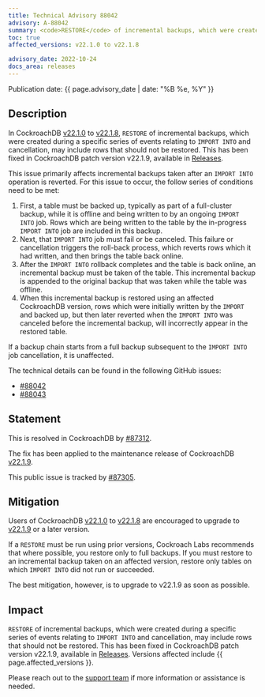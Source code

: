 ```yaml
---
title: Technical Advisory 88042
advisory: A-88042
summary: <code>RESTORE</code> of incremental backups, which were created during a specific series of events relating to <code>IMPORT INTO</code> and cancellation, may include rows that should not be restored.
toc: true
affected_versions: v22.1.0 to v22.1.8

advisory_date: 2022-10-24
docs_area: releases
---
```


Publication date: {{ page.advisory_date | date: "%B %e, %Y" }}

## Description

In CockroachDB [v22.1.0](../releases/v22.1.html#v22-1-0) to [v22.1.8](../releases/v22.1.html#v22-1-8), `RESTORE` of incremental backups, which were created during a specific series of events relating to `IMPORT INTO` and cancellation, may include rows that should not be restored. This has been fixed in CockroachDB patch version v22.1.9, available in [Releases](https://www.cockroachlabs.com/docs/releases/).

This issue primarily affects incremental backups taken after an `IMPORT INTO` operation is reverted. For this issue to occur, the follow series of conditions need to be met:

1. First, a table must be backed up, typically as part of a full-cluster backup, while it is offline and being written to by an ongoing `IMPORT INTO` job. Rows which are being written to the table by the in-progress `IMPORT INTO` job are included in this backup.
1. Next, that `IMPORT INTO` job must fail or be canceled. This failure or cancellation triggers the roll-back process, which reverts rows which it had written, and then brings the table back online.
1. After the `IMPORT INTO` rollback completes and the table is back online, an incremental backup must be taken of the table. This incremental backup is appended to the original backup that was taken while the table was offline.
1. When this incremental backup is restored using an affected CockroachDB version, rows which were initially written by the `IMPORT` and backed up, but then later reverted when the `IMPORT INTO` was canceled before the incremental backup, will incorrectly appear in the restored table.

If a backup chain starts from a full backup subsequent to the `IMPORT INTO` job cancellation, it is unaffected.

The technical details can be found in the following GitHub issues:

- [#88042](https://github.com/cockroachdb/cockroach/issues/88042)
- [#88043](https://github.com/cockroachdb/cockroach/issues/88043)


## Statement

This is resolved in CockroachDB by [#87312](https://github.com/cockroachdb/cockroach/pull/87312).

The fix has been applied to the maintenance release of CockroachDB [v22.1.9](../releases/v22.1.html#v22-1-9).

This public issue is tracked by [#87305](https://github.com/cockroachdb/cockroach/issues/87305).

## Mitigation

Users of CockroachDB [v22.1.0](../releases/v22.1.html#v22-1-0) to [v22.1.8](../releases/v22.1.html#v22-1-8) are encouraged to upgrade to [v22.1.9](../releases/v22.1.html#v22-1-9) or a later version.

If a `RESTORE` must be run using prior versions, Cockroach Labs recommends that where possible, you restore only to full backups. If you must restore to an incremental backup taken on an affected version, restore only tables on which `IMPORT INTO` did not run or succeeded.

The best mitigation, however, is to upgrade to v22.1.9 as soon as possible.

## Impact

`RESTORE` of incremental backups, which were created during a specific series of events relating to `IMPORT INTO` and cancellation, may include rows that should not be restored. This has been fixed in CockroachDB patch version v22.1.9, available in [Releases](https://www.cockroachlabs.com/docs/releases/). Versions affected include {{ page.affected_versions }}.

Please reach out to the [support team](https://support.cockroachlabs.com/) if more information or assistance is needed.
